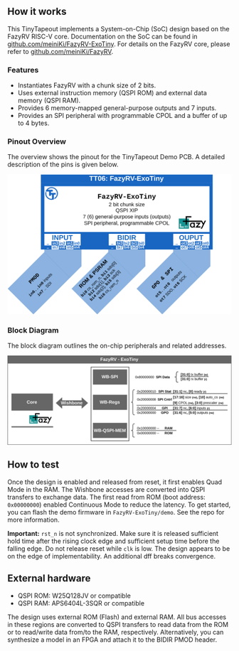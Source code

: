 <!---

This file is used to generate your project datasheet. Please fill in the information below and delete any unused
sections.

You can also include images in this folder and reference them in the markdown. Each image must be less than
512 kb in size, and the combined size of all images must be less than 1 MB.
-->

## How it works

This TinyTapeout implements a System-on-Chip (SoC) design based on the FazyRV RISC-V core. Documentation on the SoC can be found in [github.com/meiniKi/FazyRV-ExoTiny](https://github.com/meiniKi/FazyRV-ExoTiny). For details on the FazyRV core, please refer to [github.com/meiniKi/FazyRV](https://github.com/meiniKi/FazyRV).

### Features
* Instantiates FazyRV with a chunk size of 2 bits.
* Uses external instruction memory (QSPI ROM) and external data memory (QSPI RAM).
* Provides 6 memory-mapped general-purpose outputs and  7 inputs.
* Provides an SPI peripheral with programmable CPOL and a buffer of up to 4 bytes.

### Pinout Overview

The overview shows the pinout for the TinyTapeout Demo PCB. A detailed description of the pins is given below.

![Pinout overview](tt06_overview.png)


### Block Diagram

The block diagram outlines the on-chip peripherals and related addresses.

![Block diagram](exotiny.png)

## How to test

Once the design is enabled and released from reset, it first enables Quad Mode in the RAM. The Wishbone accesses are converted into QSPI transfers to exchange data. The first read from ROM (boot address: `0x00000000`) enabled Continuous Mode to reduce the latency. To get started, you can flash the demo firmware in `FazyRV-ExoTiny/demo`. See the repo for more information.

**Important:** `rst_n` is not synchronized. Make sure it is released sufficient hold time after the rising clock edge and sufficient setup time before the falling edge. Do not release reset while `clk` is low. The design appears to be on the edge of implementability. An additional dff breaks convergence.

## External hardware

* QSPI ROM: W25Q128JV or compatible
* QSPI RAM: APS6404L-3SQR or compatible

The design uses external ROM (Flash) and external RAM. All bus accesses in these regions are converted to QSPI transfers to read data from the ROM or to read/write data from/to the RAM, respectively. Alternatively, you can synthesize a model in an FPGA and attach it to the BIDIR PMOD header.
